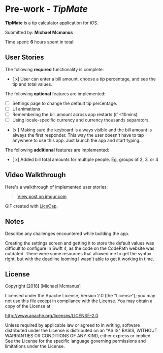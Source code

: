 # Pre-work - *TipMate*

**TipMate** is a tip calculator application for iOS.

Submitted by: **Michael Mcmanus**

Time spent: **6** hours spent in total

## User Stories

The following **required** functionality is complete:

* [ x] User can enter a bill amount, choose a tip percentage, and see the tip and total values.

The following **optional** features are implemented:
* [ ] Settings page to change the default tip percentage.
* [ ] UI animations
* [ ] Remembering the bill amount across app restarts (if <10mins)
* [ ] Using locale-specific currency and currency thousands separators.
* [x ] Making sure the keyboard is always visible and the bill amount is always the first responder. This way the user doesn't have to tap anywhere to use this app. Just launch the app and start typing.

The following **additional** features are implemented:

- [ x] Added bill total amounts for multiple people. Eg, groups of 2, 3, or 4

## Video Walkthrough 

Here's a walkthrough of implemented user stories:

<blockquote class="imgur-embed-pub" lang="en" data-id="S6ywAJF"><a href="//imgur.com/S6ywAJF">View post on imgur.com</a></blockquote><script async src="//s.imgur.com/min/embed.js" charset="utf-8"></script>

GIF created with [LiceCap](http://www.cockos.com/licecap/).

## Notes

Describe any challenges encountered while building the app.

Creating the settings screen and getting it to store the default values was difficult to configure in Swift 4, as the code on the CodePath website was outdated. There were some resources that allowed me to get the syntax right, but with the deadline looming I wasn't able to get it working in time.

## License

Copyright [2018] [Michael Mcmanus]

Licensed under the Apache License, Version 2.0 (the "License");
you may not use this file except in compliance with the License.
You may obtain a copy of the License at

http://www.apache.org/licenses/LICENSE-2.0

Unless required by applicable law or agreed to in writing, software
distributed under the License is distributed on an "AS IS" BASIS,
WITHOUT WARRANTIES OR CONDITIONS OF ANY KIND, either express or implied.
See the License for the specific language governing permissions and
limitations under the License.
